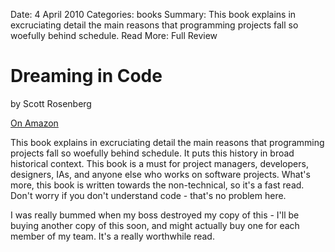 Date: 4 April 2010
Categories: books
Summary: This book explains in excruciating detail the main reasons that programming projects fall so woefully behind schedule.
Read More: Full Review

# Dreaming in Code

by Scott Rosenberg

[On Amazon](http://www.amazon.com/gp/product/1400082471)

This book explains in excruciating detail the main reasons that programming projects fall so woefully behind schedule. It puts this history in broad historical context. This book is a must for project managers, developers, designers, IAs, and anyone else who works on software projects. What's more, this book is written towards the non-technical, so it's a fast read. Don't worry if you don't understand code - that's no problem here.

I was really bummed when my boss destroyed my copy of this - I'll be buying another copy of this soon, and might actually buy one for each member of my team. It's a really worthwhile read.
